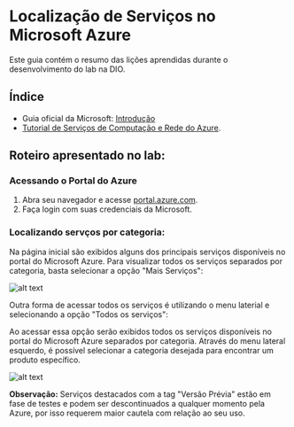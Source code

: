 # Localização de Serviços no Microsoft Azure

Este guia contém o resumo das lições aprendidas durante o desenvolvimento do lab na DIO.

## Índice

- Guia oficial da Microsoft: [Introdução](https://azure.microsoft.com/pt-br/get-started/welcome-to-azure)
- [Tutorial de Serviços de Computação e Rede do Azure](https://learn.microsoft.com/pt-br/training/modules/describe-azure-compute-networking-services/).

## Roteiro apresentado no lab:

### Acessando o Portal do Azure

1. Abra seu navegador e acesse [portal.azure.com](https://portal.azure.com).
2. Faça login com suas credenciais da Microsoft.

### Localizando servços por categoria:

Na página inicial são exibidos alguns dos principais serviços disponíveis no portal do Microsoft Azure. Para visualizar todos os serviços separados por categoria, basta selecionar a opção "Mais Serviços":

![alt text](image.png)

Outra forma de acessar todos os serviços é utilizando o menu laterial e selecionando a opção "Todos os serviços":



Ao acessar essa opção serão exibidos todos os serviços disponíveis no portal do Microsoft Azure separados por categoria.
Através do menu lateral esquerdo, é possível selecionar a categoria desejada para encontrar um produto específico.

![alt text](image-1.png)

**Observação:** Serviços destacados com a tag "Versão Prévia" estão em fase de testes e podem ser descontinuados a qualquer momento pela Azure, por isso requerem maior cautela com relação ao seu uso.



